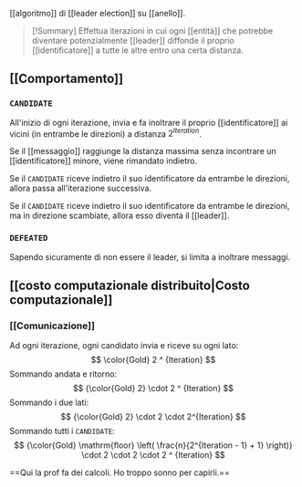 [[algoritmo]] di [[leader election]] su [[anello]].

> [!Summary]
> Effettua iterazioni in cui ogni [[entità]] che potrebbe diventare potenzialmente [[leader]] diffonde il proprio [[identificatore]] a tutte le altre entro una certa distanza.

## [[Comportamento]]

### `CANDIDATE`

All'inizio di ogni iterazione, invia e fa inoltrare il proprio [[identificatore]] ai vicini (in entrambe le direzioni) a distanza $2^{Iteration}$.

Se il [[messaggio]] raggiunge la distanza massima senza incontrare un [[identificatore]] minore, viene rimandato indietro.

Se il `CANDIDATE` riceve indietro il suo identificatore da entrambe le direzioni, allora passa all'iterazione successiva.

Se il `CANDIDATE` riceve indietro il suo identificatore da entrambe le direzioni, ma in direzione scambiate, allora esso diventa il [[leader]].

### `DEFEATED`

Sapendo sicuramente di non essere il leader, si limita a inoltrare messaggi.

## [[costo computazionale distribuito|Costo computazionale]]

### [[Comunicazione]]

Ad ogni iterazione, ogni candidato invia e riceve su ogni lato:
$$
\color{Gold} 2 ^ {Iteration}
$$
Sommando andata e ritorno:
$$
{\color{Gold} 2} \cdot 2 ^ {Iteration}
$$
Sommando i due lati:
$$
{\color{Gold} 2} \cdot 2 \cdot 2^{Iteration}
$$
Sommando tutti i `CANDIDATE`:
$$
{\color{Gold} \mathrm{floor} \left(
\frac{n}{2^{Iteration - 1} + 1}
\right)}
\cdot 2 \cdot 2 \cdot 2 ^ {Iteration}
$$

==Qui la prof fa dei calcoli. Ho troppo sonno per capirli.==
